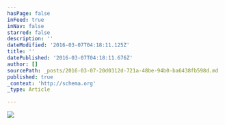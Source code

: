 ```yaml
---
hasPage: false
inFeed: true
inNav: false
starred: false
description: ''
dateModified: '2016-03-07T04:18:11.125Z'
title: ''
datePublished: '2016-03-07T04:18:11.676Z'
author: []
sourcePath: _posts/2016-03-07-20d0312d-721a-48be-94b0-ba6438fb598d.md
published: true
_context: 'http://schema.org'
_type: Article

---
```

![](https://the-grid-user-content.s3-us-west-2.amazonaws.com/3dda877c-bfed-41d0-911d-389472ba7cb4.jpg)